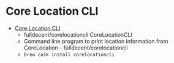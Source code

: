 # Core Location CLI
- [Core Location CLI](https://github.com/fulldecent/corelocationcli)
  -  fulldecent/corelocationcli CoreLocationCLI
  - Command line program to print location information from CoreLocation - fulldecent/corelocationcli
  - `brew cask install corelocationcli`
